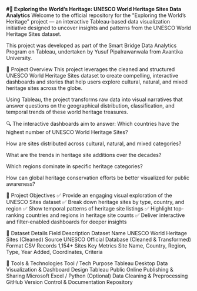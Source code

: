 **#📜 Exploring the World’s Heritage: UNESCO World Heritage Sites Data Analytics**
Welcome to the official repository for the "Exploring the World’s Heritage" project — an interactive Tableau-based data visualization initiative designed to uncover insights and patterns from the UNESCO World Heritage Sites dataset.

This project was developed as part of the Smart Bridge Data Analytics Program on Tableau, undertaken by Yusuf Pipalrawanwala from Avantika University.

🚀 Project Overview
This project leverages the cleaned and structured UNESCO World Heritage Sites dataset to create compelling, interactive dashboards and stories that help users explore cultural, natural, and mixed heritage sites across the globe.

Using Tableau, the project transforms raw data into visual narratives that answer questions on the geographical distribution, classification, and temporal trends of these world heritage treasures.

🔍 The interactive dashboards aim to answer:
Which countries have the highest number of UNESCO World Heritage Sites?

How are sites distributed across cultural, natural, and mixed categories?

What are the trends in heritage site additions over the decades?

Which regions dominate in specific heritage categories?

How can global heritage conservation efforts be better visualized for public awareness?

🎯 Project Objectives
✅ Provide an engaging visual exploration of the UNESCO Sites dataset
✅ Break down heritage sites by type, country, and region
✅ Show temporal patterns of heritage site listings
✅ Highlight top-ranking countries and regions in heritage site counts
✅ Deliver interactive and filter-enabled dashboards for deeper insights

📁 Dataset Details
Field	Description
Dataset Name	UNESCO World Heritage Sites (Cleaned)
Source	UNESCO Official Database (Cleaned & Transformed)
Format	CSV
Records	1,154+ Sites
Key Metrics	Site Name, Country, Region, Type, Year Added, Coordinates, Criteria

🧰 Tools & Technologies
Tool / Tech	Purpose
Tableau Desktop	Data Visualization & Dashboard Design
Tableau Public	Online Publishing & Sharing
Microsoft Excel / Python (Optional)	Data Cleaning & Preprocessing
GitHub	Version Control & Documentation Repository
